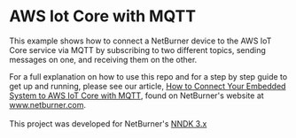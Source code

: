 # AWS Iot Core with MQTT
This example shows how to connect a NetBurner device to the AWS IoT Core service via MQTT by subscribing to two different topics, sending messages on one,  and receiving them on the other.

For a full explanation on how to use this repo and for a step by step guide to get up and running, please see our article, [How to Connect Your Embedded System to AWS IoT Core with MQTT](https://www.netburner.com/learn/how-to-connect-your-embedded-system-to-aws-iot-core-with-mqtt/), found on NetBurner's website at www.netburner.com.
<br><br>
This project was developed for NetBurner's [NNDK 3.x](https://www.netburner.com/NBDocs/Developer/html/index.html)
